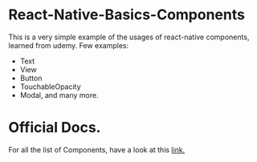 # React-Native-Basics-Components
This is a very simple example of the usages of react-native components, learned from udemy.
Few examples:
  * Text
  * View
  * Button
  * TouchableOpacity
  * Modal, 
  and many more.

# Official Docs.
For all the list of Components, have a look at this [link.](https://reactnative.dev/docs/components-and-apis)
